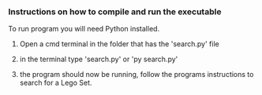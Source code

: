 ### Instructions on how to compile and run the executable

To run program you will need Python installed.

1. Open a cmd terminal in the folder that has the 'search.py' file

2. in the terminal type 'search.py' or 'py search.py'

3. the program should now be running, follow the programs instructions to search for a Lego Set.
